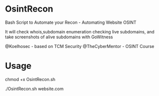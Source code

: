 # OsintRecon
Bash Script to Automate your Recon - Automating Website OSINT

It will check whois,subdomain enumeration checking live subdomains, and take screenshots of alive subdomains with GoWitness

@Koelhosec - based on TCM Security @TheCyberMentor - OSINT Course

# Usage
chmod +x OsintRecon.sh

./OsintRecon.sh website.com
